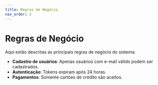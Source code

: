 ```yaml
---
title: Regras de Negócio
nav_order: 2
---
```


# Regras de Negócio

Aqui estão descritas as principais regras de negócio do sistema:

- **Cadastro de usuários**: Apenas usuários com e-mail válido podem ser cadastrados.
- **Autenticação**: Tokens expiram após 24 horas.
- **Pagamentos**: Somente cartões de crédito são aceitos.
